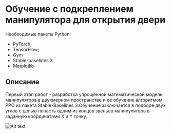 
# Обучение с подкреплением манипулятора для открытия двери

Необходимые пакеты Python:
- PyTorch;
- TensorFlow;
- Gym
- Stable-baselines 3.
- Matplotlib

## Описание
Первый этап работ - разработка упрощённой математической модели манипулятора в двухмерном пространстве и её обучение алгоритмом PPO из пакета Stable-Baselines 3.Обучение заключается в подборе двух углов с целью попасть одним из концов звеньев манипулятора в заданную координатами  Х  и  Y точку.


![Alt text](https://github.com/NikitaKul209/Manipulator-RL/blob/main/ScreenShots/graph.png)